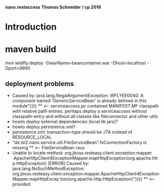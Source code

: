 **nano.restaccess**
__Thomas Schneider / cp 2016__

# Introduction

# maven build

mvn wildfly:deploy -DwarName=beancontainer.war -Dhost=localhost -Dport=9990

## deployment problems

* Caused by: java.lang.IllegalArgumentException: WFLYEE0040: A component named 'GenericServiceBean' is already defined in this module"}}}}
** <-- serviceaccess.jar contained MANIFEST.MF classpath with relative path entries. perhaps deploy a serviceaccess without classpath-entry and without all classes like fileconnector and other utils
* howto deploy external dependencies (local lib jars)?
* howto deploy persistence.xml?
* persistence.xml: transaction-type should be JTA instead of RESOURCE_LOCAL
* "de.tsl2.nano.service.util.FileServiceBean\".fsConnectionFactory is missing
** <-- FileServiceBean raus
* Unable to locate method: org.jboss.resteasy.client.exception.mapper .ApacheHttpClient4ExceptionMapper.mapHttpException(org.apache.http.HttpException) [ERROR] Caused by: java.lang.NoSuchMethodException: org.jboss.resteasy.client.exception.mapper.ApacheHttpClient4ExceptionMapper.mapHttpExcep tion(org.apache.http.HttpException)"}}}}
** <-- <scope>provided</scope>

